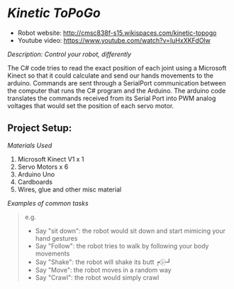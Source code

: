 # _Kinetic ToPoGo_

- Robot website: http://cmsc838f-s15.wikispaces.com/kinetic-topogo
- Youtube video: https://www.youtube.com/watch?v=IuHxXKFdOlw

_Description: Control your robot, differently_

The C# code tries to read the exact position of each joint using a Microsoft Kinect so that it could calculate and send our hands movements to the arduino.
Commands are sent through a SerialPort communication between the computer that runs the C# program and the Arduino.
The arduino code translates the commands received from its Serial Port into PWM analog voltages that would set the position of each servo motor.

## Project Setup:

_Materials Used_ 

1. Microsoft Kinect V1 x 1
2. Servo Motors x 6
3. Arduino Uno
4. Cardboards
5. Wires, glue and other misc material

_Examples of common tasks_

> e.g.
> 
> - Say "sit down": the robot would sit down and start mimicing your hand gestures
> - Say "Follow": the robot tries to walk by following your body movements
> - Say "Shake": the robot will shake its butt ┍㋛┛
> - Say "Move": the robot moves in a random way
> - Say "Crawl": the robot would simply crawl
